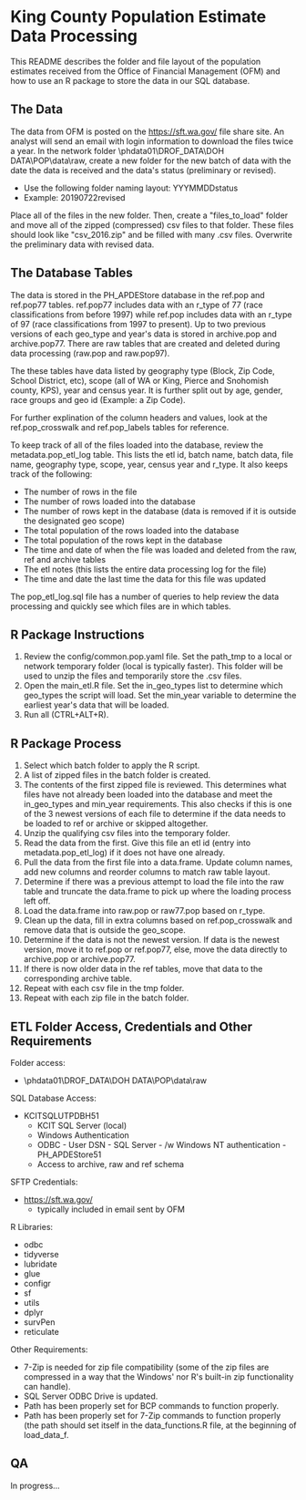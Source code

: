 # King County Population Estimate Data Processing
This README describes the folder and file layout of the population estimates received from the Office of Financial Management (OFM) and how to use an R package to store the data in our SQL database.

## The Data
The data from OFM is posted on the https://sft.wa.gov/ file share site. An analyst will send an email with login information to download the files twice a year. In the network folder \\phdata01\DROF_DATA\DOH DATA\POP\data\raw, create a new folder for the new batch of data with the date the data is received and the data's status (preliminary or revised). 
- Use the following folder naming layout: YYYMMDDstatus
- Example: 20190722revised

Place all of the files in the new folder. Then, create a "files_to_load" folder and move all of the zipped (compressed) csv files to that folder. These files should look like "csv_2016.zip" and be filled with many .csv files. Overwrite the preliminary data with revised data. 

## The Database Tables
The data is stored in the PH_APDEStore database in the ref.pop and ref.pop77 tables. ref.pop77 includes data with an r_type of 77 (race classifications from before 1997) while ref.pop includes data with an r_type of 97 (race classifications from 1997 to present). Up to two previous versions of each geo_type and year's data is stored in archive.pop and archive.pop77. There are raw tables that are created and deleted during data processing (raw.pop and raw.pop97). 

The these tables have data listed by geography type (Block, Zip Code, School District, etc), scope (all of WA or King, Pierce and Snohomish county, KPS), year and census year. It is further split out by age, gender, race groups and geo id (Example: a Zip Code).

For further explination of the column headers and values, look at the ref.pop_crosswalk and ref.pop_labels tables for reference.

To keep track of all of the files loaded into the database, review the metadata.pop_etl_log table. This lists the etl id, batch name, batch data, file name, geography type, scope, year, census year and r_type. It also keeps track of the following:
- The number of rows in the file
- The number of rows loaded into the database 
- The number of rows kept in the database (data is removed if it is outside the designated geo scope)
- The total population of the rows loaded into the database
- The total population of the rows kept in the database
- The time and date of when the file was loaded and deleted from the raw, ref and archive tables
- The etl notes (this lists the entire data processing log for the file)
- The time and date the last time the data for this file was updated

The pop_etl_log.sql file has a number of queries to help review the data processing and quickly see which files are in which tables.

## R Package Instructions
1. Review the config/common.pop.yaml file. Set the path_tmp to a local or network temporary folder (local is typically faster). This folder will be used to unzip the files and temporarily store the .csv files.
2. Open the main_etl.R file. Set the in_geo_types list to determine which geo_types the script will load. Set the min_year variable to determine the earliest year's data that will be loaded.
3. Run all (CTRL+ALT+R).

## R Package Process
1. Select which batch folder to apply the R script.
2. A list of zipped files in the batch folder is created.
3. The contents of the first zipped file is reviewed. This determines what files have not already been loaded into the database and meet the in_geo_types and min_year requirements. This also checks if this is one of the 3 newest versions of each file to determine if the data needs to be loaded to ref or archive or skipped altogether.
4. Unzip the qualifying csv files into the temporary folder.
5. Read the data from the first. Give this file an etl id (entry into metadata.pop_etl_log) if it does not have one already. 
6. Pull the data from the first file into a data.frame. Update column names, add new columns and reorder columns to match raw table layout.
7. Determine if there was a previous attempt to load the file into the raw table and truncate the data.frame to pick up where the loading process left off.
8. Load the data.frame into raw.pop or raw77.pop based on r_type.
9. Clean up the data, fill in extra columns based on ref.pop_crosswalk and remove data that is outside the geo_scope.
10. Determine if the data is not the newest version. If data is the newest version, move it to ref.pop or ref.pop77, else, move the data directly to archive.pop or archive.pop77.
11. If there is now older data in the ref tables, move that data to the corresponding archive table.
12. Repeat with each csv file in the tmp folder.
13. Repeat with each zip file in the batch folder.

## ETL Folder Access, Credentials and Other Requirements
Folder access:
- \\phdata01\DROF_DATA\DOH DATA\POP\data\raw

SQL Database Access:
 - KCITSQLUTPDBH51
   - KCIT SQL Server (local)
   - Windows Authentication
   - ODBC - User DSN - SQL Server - /w Windows NT authentication - PH_APDEStore51
   - Access to archive, raw and ref schema

SFTP Credentials:
- https://sft.wa.gov/ 
  - typically included in email sent by OFM

R Libraries:
- odbc
- tidyverse
- lubridate
- glue
- configr
- sf
- utils
- dplyr
- survPen
- reticulate

Other Requirements:
- 7-Zip is needed for zip file compatibility (some of the zip files are compressed in a way that the Windows' nor R's built-in zip functionality can handle).
- SQL Server ODBC Drive is updated.
- Path has been properly set for BCP commands to function properly.
- Path has been properly set for 7-Zip commands to function properly (the path should set itself in the data_functions.R file, at the beginning of load_data_f.

## QA
In progress...
